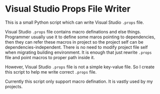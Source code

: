 # Visual Studio Props File Writer

This is a small Python script which can write Visual Studio `.props` file.

Visual Studio `.props` file contains macro definations and else things. Programmer usually use it to define some maros pointing to dependencies, then they can refer these macros in project so the project self can be dependencies-independent. There is no need to modify project file self when migrating building environment. It is enough that just rewrite `.props` file and point macros to proper path inside it.

However, Visual Studio `.props` file is not a simple key-value file. So I create this script to help me write correct `.props` file.

Currently this script only support macro defination. It is vastly used by my projects.
